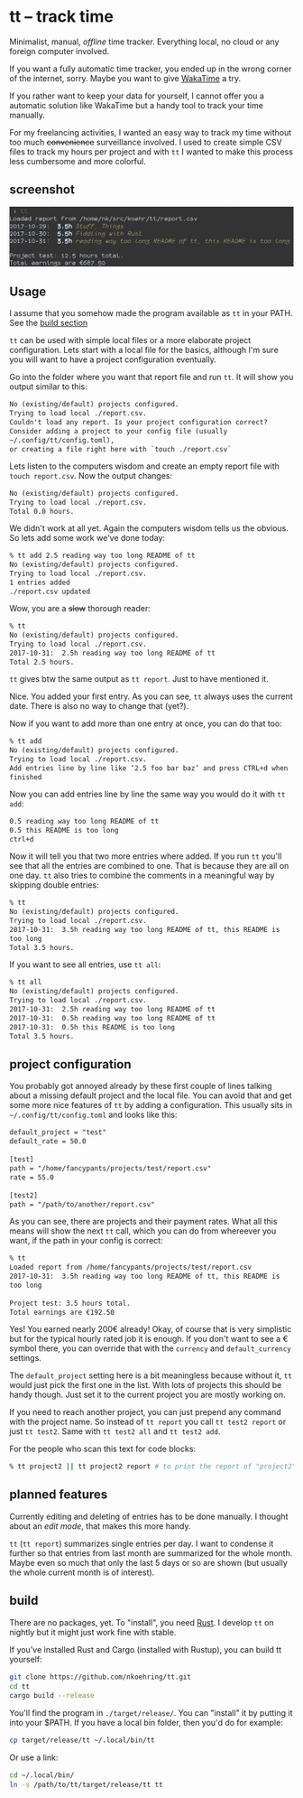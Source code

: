 tt – track time
===============

Minimalist, manual, *offline* time tracker. Everything local, no cloud or any foreign computer involved.

If you want a fully automatic time tracker, you ended up in the wrong corner of the internet, sorry. Maybe you want to give [WakaTime](https://wakatime.com/) a try.

If you rather want to keep your data for yourself, I cannot offer you a automatic solution like WakaTime but a handy tool to track your time manually.

For my freelancing activities, I wanted an easy way to track my time without too much ~~convenience~~ surveillance involved. I used to create simple CSV files to track my hours per project and with `tt` I wanted to make this process less cumbersome and more colorful.

screenshot
----------

![screenshot](scrot.jpg)

Usage
-----

I assume that you somehow made the program available as `tt` in your PATH. See the [build section](#build)

`tt` can be used with simple local files or a more elaborate project configuration. Lets start with a local file for the basics, although I'm sure you will want to have a project configuration eventually.

Go into the folder where you want that report file and run `tt`. It will show you output similar to this:

```
No (existing/default) projects configured.
Trying to load local ./report.csv.
Couldn't load any report. Is your project configuration correct?
Consider adding a project to your config file (usually ~/.config/tt/config.toml),
or creating a file right here with `touch ./report.csv`
```

Lets listen to the computers wisdom and create an empty report file with `touch report.csv`. Now the output changes:

```
No (existing/default) projects configured.
Trying to load local ./report.csv.
Total 0.0 hours.
```

We didn't work at all yet. Again the computers wisdom tells us the obvious. So lets add some work we've done today:

```
% tt add 2.5 reading way too long README of tt
No (existing/default) projects configured.
Trying to load local ./report.csv.
1 entries added
./report.csv updated
```

Wow, you are a ~~slow~~ thorough reader:

```
% tt
No (existing/default) projects configured.
Trying to load local ./report.csv.
2017-10-31:  2.5h reading way too long README of tt
Total 2.5 hours.
```

`tt` gives btw the same output as `tt report`. Just to have mentioned it.

Nice. You added your first entry. As you can see, `tt` always uses the current date. There is also no way to change that (yet?).

Now if you want to add more than one entry at once, you can do that too:

```
% tt add
No (existing/default) projects configured.
Trying to load local ./report.csv.
Add entries line by line like ‘2.5 foo bar baz’ and press CTRL+d when finished
```

Now you can add entries line by line the same way you would do it with `tt add`:
```
0.5 reading way too long README of tt
0.5 this README is too long
ctrl+d
```

Now it will tell you that two more entries where added. If you run `tt` you'll see that all the entries are combined to one. That is because they are all on one day. `tt` also tries to combine the comments in a meaningful way by skipping double entries:

```
% tt
No (existing/default) projects configured.
Trying to load local ./report.csv.
2017-10-31:  3.5h reading way too long README of tt, this README is too long
Total 3.5 hours.
```

If you want to see all entries, use `tt all`:

```
% tt all
No (existing/default) projects configured.
Trying to load local ./report.csv.
2017-10-31:  2.5h reading way too long README of tt
2017-10-31:  0.5h reading way too long README of tt
2017-10-31:  0.5h this README is too long
Total 3.5 hours.
```

project configuration
---------------------

You probably got annoyed already by these first couple of lines talking about a missing default project and the local file. You can avoid that and get some more nice features of `tt` by adding a configuration. This usually sits in `~/.config/tt/config.toml` and looks like this:

```
default_project = "test"
default_rate = 50.0

[test]
path = "/home/fancypants/projects/test/report.csv"
rate = 55.0

[test2]
path = "/path/to/another/report.csv"
```

As you can see, there are projects and their payment rates. What all this means will show the next `tt` call, which you can do from whereever you want, if the path in your config is correct:

```
% tt
Loaded report from /home/fancypants/projects/test/report.csv
2017-10-31:  3.5h reading way too long README of tt, this README is too long

Project test: 3.5 hours total.
Total earnings are €192.50
```

Yes! You earned nearly 200€ already! Okay, of course that is very simplistic but for the typical hourly rated job it is enough. If you don't want to see a € symbol there, you can override that with the `currency` and `default_currency` settings.

The `default_project` setting here is a bit meaningless because without it, `tt` would just pick the first one in the list. With lots of projects this should be handy though. Just set it to the current project you are mostly working on.

If you need to reach another project, you can just prepend any command with the project name. So instead of `tt report` you call `tt test2 report` or just `tt test2`. Same with `tt test2 all` and `tt test2 add`.

For the people who scan this text for code blocks:

```sh
% tt project2 || tt project2 report # to print the report of "project2"
```

planned features
----------------

Currently editing and deleting of entries has to be done manually. I thought about an _edit mode_, that makes this more handy.

`tt` (`tt report`) summarizes single entries per day. I want to condense it further so that entries from last month are summarized for the whole month. Maybe even so much that only the last 5 days or so are shown (but usually the whole current month is of interest).

build
-----

There are no packages, yet. To "install", you need [Rust](https://www.rustup.rs/). I develop `tt` on nightly but it might just work fine with stable.

If you've installed Rust and Cargo (installed with Rustup), you can build tt yourself:

```sh
git clone https://github.com/nkoehring/tt.git
cd tt
cargo build --release
```

You'll find the program in `./target/release/`. You can "install" it by putting it into your $PATH. If you have a local bin folder, then you'd do for example:

```sh
cp target/release/tt ~/.local/bin/tt
```

Or use a link:

```sh
cd ~/.local/bin/
ln -s /path/to/tt/target/release/tt tt
```
